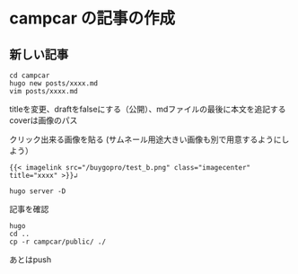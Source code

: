 # campcar の記事の作成

## 新しい記事

```
cd campcar
hugo new posts/xxxx.md
vim posts/xxxx.md
```
titleを変更、draftをfalseにする（公開）、mdファイルの最後に本文を追記する
coverは画像のパス

クリック出来る画像を貼る (サムネール用途大きい画像も別で用意するようにしよう）
```
{{< imagelink src="/buygopro/test_b.png" class="imagecenter" title="xxxx" >}}↲
```

```
hugo server -D
```

記事を確認

```
hugo 
cd ..
cp -r campcar/public/ ./
```

あとはpush 


